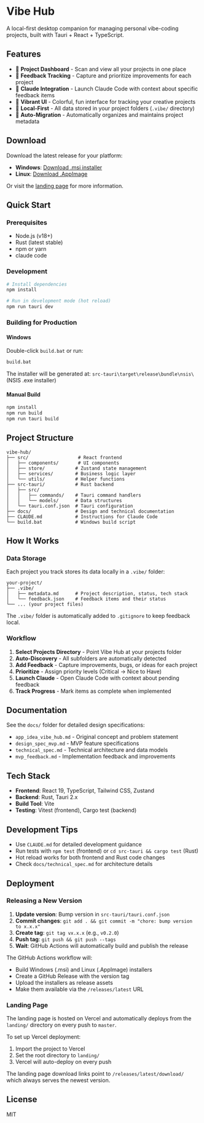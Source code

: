 # Vibe Hub

A local-first desktop companion for managing personal vibe-coding projects, built with Tauri + React + TypeScript.

## Features

- 📁 **Project Dashboard** - Scan and view all your projects in one place
- 📝 **Feedback Tracking** - Capture and prioritize improvements for each project
- 🚀 **Claude Integration** - Launch Claude Code with context about specific feedback items
- 🎨 **Vibrant UI** - Colorful, fun interface for tracking your creative projects
- 💾 **Local-First** - All data stored in your project folders (`.vibe/` directory)
- 🔄 **Auto-Migration** - Automatically organizes and maintains project metadata

## Download

Download the latest release for your platform:

- **Windows**: [Download .msi installer](https://github.com/douglasdriving/vibe-hub/releases/latest)
- **Linux**: [Download .AppImage](https://github.com/douglasdriving/vibe-hub/releases/latest)

Or visit the [landing page](https://vibe-hub.vercel.app) for more information.

## Quick Start

### Prerequisites

- Node.js (v18+)
- Rust (latest stable)
- npm or yarn
- claude code

### Development

```bash
# Install dependencies
npm install

# Run in development mode (hot reload)
npm run tauri dev
```

### Building for Production

#### Windows

Double-click `build.bat` or run:

```bash
build.bat
```

The installer will be generated at: `src-tauri\target\release\bundle\nsis\` (NSIS .exe installer)

#### Manual Build

```bash
npm install
npm run build
npm run tauri build
```

## Project Structure

```
vibe-hub/
├── src/                  # React frontend
│   ├── components/       # UI components
│   ├── store/           # Zustand state management
│   ├── services/        # Business logic layer
│   └── utils/           # Helper functions
├── src-tauri/           # Rust backend
│   ├── src/
│   │   ├── commands/    # Tauri command handlers
│   │   └── models/      # Data structures
│   └── tauri.conf.json  # Tauri configuration
├── docs/                # Design and technical documentation
├── CLAUDE.md            # Instructions for Claude Code
└── build.bat            # Windows build script
```

## How It Works

### Data Storage

Each project you track stores its data locally in a `.vibe/` folder:

```
your-project/
├── .vibe/
│   ├── metadata.md      # Project description, status, tech stack
│   └── feedback.json    # Feedback items and their status
└── ... (your project files)
```

The `.vibe/` folder is automatically added to `.gitignore` to keep feedback local.

### Workflow

1. **Select Projects Directory** - Point Vibe Hub at your projects folder
2. **Auto-Discovery** - All subfolders are automatically detected
3. **Add Feedback** - Capture improvements, bugs, or ideas for each project
4. **Prioritize** - Assign priority levels (Critical → Nice to Have)
5. **Launch Claude** - Open Claude Code with context about pending feedback
6. **Track Progress** - Mark items as complete when implemented

## Documentation

See the `docs/` folder for detailed design specifications:

- `app_idea_vibe_hub.md` - Original concept and problem statement
- `design_spec_mvp.md` - MVP feature specifications
- `technical_spec.md` - Technical architecture and data models
- `mvp_feedback.md` - Implementation feedback and improvements

## Tech Stack

- **Frontend**: React 19, TypeScript, Tailwind CSS, Zustand
- **Backend**: Rust, Tauri 2.x
- **Build Tool**: Vite
- **Testing**: Vitest (frontend), Cargo test (backend)

## Development Tips

- Use `CLAUDE.md` for detailed development guidance
- Run tests with `npm test` (frontend) or `cd src-tauri && cargo test` (Rust)
- Hot reload works for both frontend and Rust code changes
- Check `docs/technical_spec.md` for architecture details

## Deployment

### Releasing a New Version

1. **Update version**: Bump version in `src-tauri/tauri.conf.json`
2. **Commit changes**: `git add . && git commit -m "chore: bump version to x.x.x"`
3. **Create tag**: `git tag vx.x.x` (e.g., `v0.2.0`)
4. **Push tag**: `git push && git push --tags`
5. **Wait**: GitHub Actions will automatically build and publish the release

The GitHub Actions workflow will:
- Build Windows (.msi) and Linux (.AppImage) installers
- Create a GitHub Release with the version tag
- Upload the installers as release assets
- Make them available via the `/releases/latest` URL

### Landing Page

The landing page is hosted on Vercel and automatically deploys from the `landing/` directory on every push to `master`.

To set up Vercel deployment:
1. Import the project to Vercel
2. Set the root directory to `landing/`
3. Vercel will auto-deploy on every push

The landing page download links point to `/releases/latest/download/` which always serves the newest version.

## License

MIT
